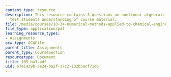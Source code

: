 ```yaml
---
content_type: resource
description: This resource contains 3 questions on nonlinear algebraic systems to
  test students understanding of course material.
file: /media/courses/10-34-numerical-methods-applied-to-chemical-engineering-fall-2005/67e1939b3e24ba2f37c2132b5acf71d6_f05_hw3.pdf
file_type: application/pdf
learning_resource_types:
- Assignments
ocw_type: OCWFile
parent_title: Assignments
parent_type: CourseSection
resourcetype: Document
title: f05_hw3.pdf
uid: 67e1939b-3e24-ba2f-37c2-132b5acf71d6
---
```

